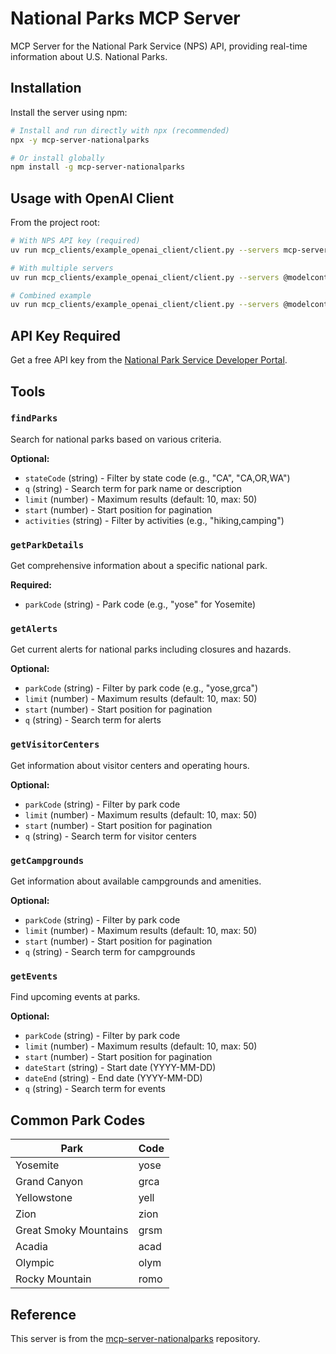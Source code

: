 # National Parks MCP Server

MCP Server for the National Park Service (NPS) API, providing real-time information about U.S. National Parks.

## Installation

Install the server using npm:

```bash
# Install and run directly with npx (recommended)
npx -y mcp-server-nationalparks

# Or install globally
npm install -g mcp-server-nationalparks
```

## Usage with OpenAI Client

From the project root:

```bash
# With NPS API key (required)
uv run mcp_clients/example_openai_client/client.py --servers mcp-server-nationalparks^NPS_API_KEY=your-api-key-here

# With multiple servers
uv run mcp_clients/example_openai_client/client.py --servers @modelcontextprotocol/server-sequential-thinking mcp-server-nationalparks^NPS_API_KEY=your-api-key-here

# Combined example
uv run mcp_clients/example_openai_client/client.py --servers @modelcontextprotocol/server-sequential-thinking @openbnb/mcp-server-airbnb mcp-server-nationalparks^NPS_API_KEY=your-api-key-here
```

## API Key Required

Get a free API key from the [National Park Service Developer Portal](https://www.nps.gov/subjects/developer/api-documentation.htm).

## Tools

### `findParks`
Search for national parks based on various criteria.

**Optional:**
- `stateCode` (string) - Filter by state code (e.g., "CA", "CA,OR,WA")
- `q` (string) - Search term for park name or description
- `limit` (number) - Maximum results (default: 10, max: 50)
- `start` (number) - Start position for pagination
- `activities` (string) - Filter by activities (e.g., "hiking,camping")

### `getParkDetails`
Get comprehensive information about a specific national park.

**Required:**
- `parkCode` (string) - Park code (e.g., "yose" for Yosemite)

### `getAlerts`
Get current alerts for national parks including closures and hazards.

**Optional:**
- `parkCode` (string) - Filter by park code (e.g., "yose,grca")
- `limit` (number) - Maximum results (default: 10, max: 50)
- `start` (number) - Start position for pagination
- `q` (string) - Search term for alerts

### `getVisitorCenters`
Get information about visitor centers and operating hours.

**Optional:**
- `parkCode` (string) - Filter by park code
- `limit` (number) - Maximum results (default: 10, max: 50)
- `start` (number) - Start position for pagination
- `q` (string) - Search term for visitor centers

### `getCampgrounds`
Get information about available campgrounds and amenities.

**Optional:**
- `parkCode` (string) - Filter by park code
- `limit` (number) - Maximum results (default: 10, max: 50)
- `start` (number) - Start position for pagination
- `q` (string) - Search term for campgrounds

### `getEvents`
Find upcoming events at parks.

**Optional:**
- `parkCode` (string) - Filter by park code
- `limit` (number) - Maximum results (default: 10, max: 50)
- `start` (number) - Start position for pagination
- `dateStart` (string) - Start date (YYYY-MM-DD)
- `dateEnd` (string) - End date (YYYY-MM-DD)
- `q` (string) - Search term for events

## Common Park Codes

| Park | Code |
|------|------|
| Yosemite | yose |
| Grand Canyon | grca |
| Yellowstone | yell |
| Zion | zion |
| Great Smoky Mountains | grsm |
| Acadia | acad |
| Olympic | olym |
| Rocky Mountain | romo |

## Reference

This server is from the [mcp-server-nationalparks](https://github.com/kyrietangsheng/mcp-server-nationalparks) repository. 